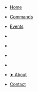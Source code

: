 * [Home](/)

* [Commands](/commands/index)
* [Events](/events/index)

* []()
* []()
* []()
* []()


* [➤ About](/about/index)
* [Contact](/contact/index)
